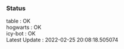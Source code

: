 ### Status


table : OK  
hogwarts : OK  
icy-bot : OK  
Latest Update : 2022-02-25 20:08:18.505074
